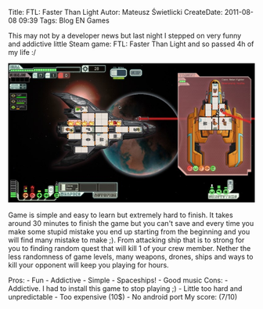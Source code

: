 Title: FTL: Faster Than Light
Autor: Mateusz Świetlicki
CreateDate: 2011-08-08 09:39
Tags: 	Blog
		EN
		Games

This may not by a developer news but last night I stepped on very funny and addictive little Steam game: FTL: Faster Than Light and so passed 4h of my life :/

![FTL](/files/ftl.jpg)

Game is simple and easy to learn but extremely hard to finish. It takes around 30 minutes to finish the game but you can't save and every time you make some stupid mistake you end up starting from the beginning and you will find many mistake to make ;). From attacking ship that is to strong for you to finding random quest that will kill 1 of your crew member.
Nether the less randomness of game levels, many weapons, drones, ships and ways to kill your opponent will keep you playing for hours.

Pros:
	- Fun
	- Addictive
	- Simple
	- Spaceships!
	- Good music
Cons:
	- Addictive. I had to install this game to stop playing ;)
	- Little too hard and unpredictable
	- Too expensive (10$)
	- No android port
My score: (7/10)


